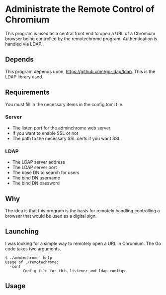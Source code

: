 # Administrate the Remote Control of Chromium

This program is used as a central front end to open a URL of a Chromium browser being controlled by the remotechrome program.  Authentication is handled via LDAP.

## Depends

This program depends upon, https://github.com/go-ldap/ldap.  This is the LDAP library used.

## Requirements

You must fill in the necessary items in the config.toml file.

### Server

* The listen port for the adminchrome web server
* If you want to enable SSL or not
* The path to the necessary SSL certs if you want SSL

### LDAP

* The LDAP server address
* The LDAP server port
* The base DN to search for users
* The bind DN username
* The bind DN password

## Why

The idea is that this program is the basis for remotely handling controlling a browser that would be used as a digital sign.

## Launching

I was looking for a simple way to remotely open a URL in Chromium.  The Go code takes two arguments.

```shell
$ ./adminchrome -help
Usage of ./remotechrome:
  -conf
        Config file for this listener and ldap configs
```

## Usage

